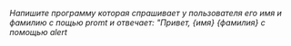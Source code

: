 _Напишите программу которая спрашивает у пользователя его имя и фамилию с пощью promt и отвечает: "Привет, {имя} {фамилия} с помощью alert_